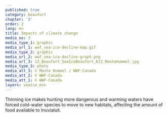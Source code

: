 ```yaml
---
published: true
category: beaufort
chapter: '2'
order: 2
lang: en
title: Impacts of climate change
media_no: 3
media_type_1: graphic
media_url_1: wwf_sea-ice-decline-map.gif
media_type_2: graphic
media_url_2: wwf_sea-ice-decline-graph.png
media_url_3: 13_Beaufort_SeaIceBeaufort_K13_MonteHummel.jpg
media_type_3: photo
media_att_3: © Monte Hummel / WWF-Canada
media_att_2: © WWF-Canada
media_att_1: © WWF-Canada
layers: seaice_min
---
```


Thinning ice makes hunting more dangerous and warming waters have forced cold-water species to move to new habitats, affecting the amount of food available to Inuvialuit.
